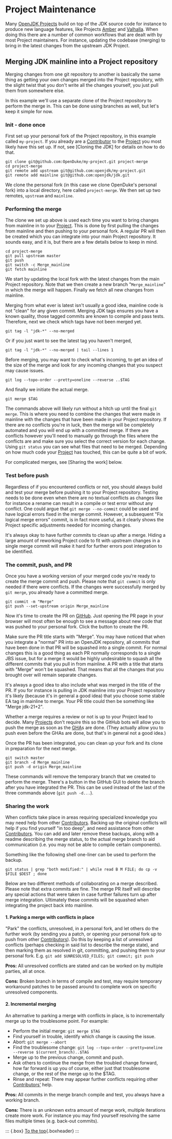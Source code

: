 # Project Maintenance

Many [OpenJDK Projects](https://openjdk.org/bylaws#project) build on top of the JDK source code for instance to produce new language features, like Projects [Amber](https://openjdk.org/projects/amber/) and [Valhalla](https://openjdk.org/projects/valhalla/). When doing this there are a number of common workflows that are dealt with by most Project maintainers. For instance, updating the codebase (merging) to bring in the latest changes from the upstream JDK Project.

## Merging JDK mainline into a Project repository

Merging changes from one git repository to another is basically the same thing as getting your own changes merged into the Project repository, with the slight twist that you don't write all the changes yourself, you just pull them from somewhere else.

In this example we'll use a separate clone of the Project repository to perform the merge in. This can be done using branches as well, but let's keep it simple for now.

### Init - done once

First set up your personal fork of the Project repository, in this example called `my-project`. If you already are a [Contributor](https://openjdk.org/bylaws#contributor) to the [Project](https://openjdk.org/bylaws#project) you most likely have this set up. If not, see [Cloning the JDK] for details on how to do that.

~~~shell
git clone git@github.com:OpenDuke/my-project.git project-merge
cd project-merge
git remote add upstream git@github.com:openjdk/my-project.git
git remote add mainline git@github.com:openjdk/jdk.git
~~~

We clone the personal fork (in this case we clone OpenDuke's personal fork) into a local directory, here called `project-merge`. We then set up two remotes, `upstream` and `mainline`.

### Performing the merge

The clone we set up above is used each time you want to bring changes from mainline in to your [Project](https://openjdk.org/bylaws#project). This is done by first pulling the changes from mainline and then pushing to your personal fork. A regular PR will then be created which you can integrate into your main Project repository. It sounds easy, and it is, but there are a few details below to keep in mind.

~~~shell
cd project-merge
git pull upstream master
git push
git switch -c Merge_mainline
git fetch mainline
~~~

We start by updating the local fork with the latest changes from the main Project repository. Note that we then create a new branch "`Merge_mainline`" in which the merge will happen. Finally we fetch all new changes from mainline.

Merging from what ever is latest isn't usually a good idea, mainline code is not "clean" for any given commit. Merging JDK tags ensures you have a known quality, those tagged commits are known to compile and pass tests. Therefore, next we check which tags have not been merged yet.

~~~shell
git tag -l "jdk-*" --no-merged
~~~

Or if you just want to see the latest tag you haven't merged,

~~~shell
git tag -l "jdk-*" --no-merged | tail --lines 1
~~~

Before merging, you may want to check what's incoming, to get an idea of the size of the merge and look for any incoming changes that you suspect may cause issues.

~~~shell
git log --topo-order --pretty=oneline --reverse ..$TAG
~~~

And finally we initiate the actual merge.

~~~shell
git merge $TAG
~~~

The commands above will likely run without a hitch up until the final `git merge`. This is where you need to combine the changes that were made in mainline with the changes that have been made in your Project repository. If there are no conflicts you're in luck, then the merge will be completely automated and you will end up with a committed merge. If there are conflicts however you'll need to manually go through the files where the conflicts are and make sure you select the correct version for each change. Using `git status` you can see what files that need to be merged. Depending on how much code your [Project](https://openjdk.org/bylaws#project) has touched, this can be quite a bit of work.

For complicated merges, see [Sharing the work] below.

### Test before push

Regardless of if you encountered conflicts or not, you should always build and test your merge before pushing it to your Project repository. Testing needs to be done even when there are no textual conflicts as changes like for instance a rename can result in a compile or test error without any conflict. One could argue that `git merge --no-commit` could be used and have logical errors fixed in the merge commit. However, a subsequent "Fix logical merge errors" commit, is in fact more useful, as it clearly shows the Project specific adjustments needed for incoming changes.

It's always okay to have further commits to clean up after a merge. Hiding a large amount of reworking Project code to fit with upstream changes in a single merge commit will make it hard for further errors post integration to be identified.

### The commit, push, and PR

Once you have a working version of your merged code you're ready to create the merge commit and push. Please note that `git commit` is only needed if there were conflicts. If the changes were successfully merged by `git merge`, you already have a committed merge.

~~~
git commit -m "Merge"
git push --set-upstream origin Merge_mainline
~~~

Now it's time to create the PR on [GitHub](https://github.com). Just opening the PR page in your browser will most often be enough to see a message about new code that was pushed to your personal fork. Click the button to create the PR.

Make sure the PR title starts with "Merge". You may have noticed that when you integrate a "normal" PR into an OpenJDK repository, all commits that have been done in that PR will be squashed into a single commit. For normal changes this is a good thing as each PR normally corresponds to a single JBS issue, but for a merge it would be highly undesirable to squash all the different commits that you pull in from mainline. A PR with a title that starts with "Merge" won't be squashed. That means that all the changes that you brought over will remain separate changes.

It's always a good idea to also include what was merged in the title of the PR. If you for instance is pulling in JDK mainline into your Project repository it's likely (because it's in general a good idea) that you choose some stable EA tag in mainline to merge. Your PR title could then be something like "Merge jdk-21+2".

Whether a merge requires a review or not is up to your Project lead to decide. Many [Projects](https://openjdk.org/bylaws#project) don't require this so the GitHub bots will allow you to push the merge as soon as the [GHA](#github-actions)s are done. (They actually allow you to push even before the GHAs are done, but that's in general not a good idea.)

Once the PR has been integrated, you can clean up your fork and its clone in preparation for the next merge.

~~~
git switch master
git branch -d Merge_mainline
git push -d origin Merge_mainline
~~~

These commands will remove the temporary branch that we created to perform the merge. There's a button in the GitHub GUI to delete the branch after you have integrated the PR. This can be used instead of the last of the three commands above (`git push -d...`).

### Sharing the work

When conflicts take place in areas requiring specialized knowledge you may need help from other [Contributors](https://openjdk.org/bylaws#contributor). Backing up the original conflicts will help if you find yourself "in too deep", and need assistance from other [Contributors](https://openjdk.org/bylaws#contributor). You can add and later remove these backups, along with a readme describing the merge status, to the actual merge branch to aid communication (i.e. you may not be able to compile certain components).

Something like the following shell one-liner can be used to perform the backup.

~~~shell
git status | grep "both modified:" | while read B M FILE; do cp -v $FILE $DEST ; done
~~~

Below are two different methods of collaborating on a merge described. Please note that extra commits are fine. The merge PR itself will describe any special actions that were taken in case further failures turn up after merge integration. Ultimately these commits will be squashed when integrating the project back into mainline.

#### 1. Parking a merge with conflicts in place

"Park" the conflicts, unresolved, in a personal fork, and let others do the further work (by sending you a patch, or opening your personal fork up to push from other [Contributors](https://openjdk.org/bylaws#contributor)). Do this by keeping a list of unresolved conflicts (perhaps checking in said list to describe the merge state), and then marking them as resolved in git, committing, and pushing them to your personal fork. E.g. `git add $UNRESOLVED_FILES; git commit; git push`

**Pros:** All unresolved conflicts are stated and can be worked on by multiple parties, all at once.

**Cons:** Broken branch in terms of compile and test, may require temporary workaround patches to be passed around to complete work on specific unresolved components.

#### 2. Incremental merging

An alternative to parking a merge with conflicts in place, is to incrementally merge up to the troublesome point. For example:

* Perform the initial merge: `git merge $TAG`
* Find yourself in trouble, identify which change is causing the issue.
* Abort: `git merge --abort`
* Find the troublesome change: `git log --topo-order --pretty=oneline --reverse $(current_branch)..$TAG`
* Merge up to the previous change, commit and push.
* Ask others to continue the merge from the troubled change forward, how far forward is up you of course, either just that troublesome change, or the rest of the merge up to the $TAG.
* Rinse and repeat: There may appear further conflicts requiring other [Contributors'](https://openjdk.org/bylaws#contributor) help.

**Pros:** All commits in the merge branch compile and test, you always have a working branch.

**Cons:** There is an unknown extra amount of merge work, multiple iterations create more work. For instance you may find yourself resolving the same files multiple times (e.g. back-out commits).

::: {.box}
[To the top](#){.boxheader}
:::
